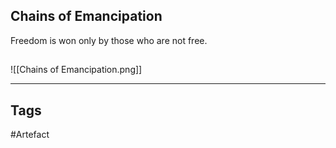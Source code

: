 ## Chains of Emancipation
Freedom is won only by those who are not free.
## 
![[Chains of Emancipation.png]]

---
## Tags
#Artefact